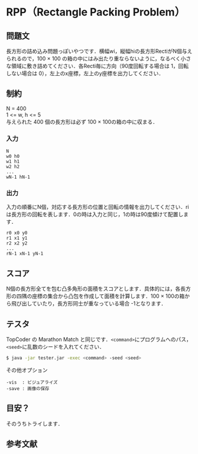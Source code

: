 # RPP（Rectangle Packing Problem）

## 問題文
長方形の詰め込み問題っぽいやつです．横幅wi，縦幅hiの長方形RectiがN個与えられるので，100 × 100 の箱の中にはみ出たり重ならないように，なるべく小さな領域に敷き詰めてください．各Recti毎に方向（90度回転する場合は 1，回転しない場合は 0），左上のx座標，左上のy座標を出力してください．

## 制約
N = 400  
1 <= w, h <= 5  
与えられた 400 個の長方形は必ず 100 × 100の箱の中に収まる．

### 入力
```
N
w0 h0
w1 h1
w2 h2
...
wN-1 hN-1
```

### 出力
入力の順番にN個，対応する長方形の位置と回転の情報を出力してください．ri は長方形の回転を表します．0の時は入力と同じ，1の時は90度傾けて配置します．
```
r0 x0 y0
r1 x1 y1
r2 x2 y2
...
rN-1 xN-1 yN-1
```

## スコア
N個の長方形全てを包む凸多角形の面積をスコアとします．具体的には，各長方形の四隅の座標の集合から凸包を作成して面積を計算します．100 × 100の箱から飛び出していたり，長方形同士が重なっている場合 -1となります．

## テスタ
TopCoder の Marathon Match と同じです．```<command>```にプログラムへのパス，```<seed>```に乱数のシードを入れてください．
```sh
$ java -jar tester.jar -exec <command> -seed <seed>
```
その他オプション
```
-vis  : ビジュアライズ
-save : 画像の保存
```

## 目安？
そのうちトライします．

##  参考文献
